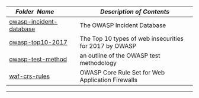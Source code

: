 |&nbsp;&nbsp;&nbsp;&nbsp;_Folder&nbsp;&nbsp;Name_&nbsp;&nbsp;&nbsp;&nbsp;| _Description of Contents_
|:----------------|--------------------------------------------------------------------------------------------------------------------------------------------------------
| [owasp-incident-database](owasp-incident-database.csv.xz) | The OWASP Incident Database
| [owasp-top10-2017](owasp-top10-2017.txt) |  The Top 10 types of web insecurities for 2017 by OWASP 
| [owasp-test-method](owasp-test-method.md) |  an outline of the OWASP test methodology 
| [waf-crs-rules](waf-crs-rules.txt) |  OWASP Core Rule Set for Web Application Firewalls 

* * *

